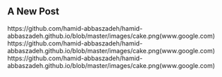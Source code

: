 ## A New Post

<div class="flex-container">
  <div>
    https://github.com/hamid-abbaszadeh/hamid-abbaszadeh.github.io/blob/master/images/cake.png(www.google.com)
  </div>
  <div>
    https://github.com/hamid-abbaszadeh/hamid-abbaszadeh.github.io/blob/master/images/cake.png(www.google.com)
  </div>
  <div>
    https://github.com/hamid-abbaszadeh/hamid-abbaszadeh.github.io/blob/master/images/cake.png(www.google.com)
  </div>  
</div>
